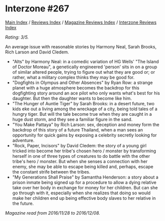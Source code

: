 # Interzone #267

[Main Index](../../../README.md) / [Reviews Index](../../README.md) / [Magazine Reviews Index](../README.md) / [Interzone Reviews Index](README.md)

*Rating: 3/5.*

An average issue with reasonable stories by Harmony Neal, Sarah Brooks, Rich Larson and David Cledem.

- "Alts" by Harmony Neal: in a comedic variation of HG Wells' "The Island of Doctor Moreau", a genetically engineered 'person' sits in on a group of similar altered people, trying to figure out what they are good or; or rather, what a military complex thinks they may be good for.
- "Dogfights in Olympus and Other Absences" by Ryan Row: a strange planet with a huge atmosphere becomes the backdrop for this dogfighting story around an ace pilot who only wants what's best for his daughter. But then the daughter wants to become like him.
- "The Hunger of Auntie Tiger" by Sarah Brooks: in a desert future, two kids eke out a living among the wreckage of a city, being told tales of a hungry tiger. But will the tale become true when they are caught in a huge dust storm, and they see a familiar figure in the sand.
- "You Make Pattaya" by Rich Larson: sex, deception and money form the backdrop of this story of a future Thailand, when a man sees an opportunity for quick gains by exposing a celebrity secretly looking for adventure.
- "Rock, Paper, Incisors" by David Cledem: the story of a young girl tricked into become her tribe's chosen hero / monster by transforming herself in one of three types of creatures to do battle with the other tribe's hero / monster. But when she senses a connection with her enemy, she may be able to escape being killed and, perhaps, escape the constant strife between the tribes.
- "My Generations Shall Praise" by Samantha Henderson: a story about a prison inmate being signed up for a procedure to allow a dying relative take over her body in exchange for money for her children. But can she go through with it, especially when she realizes that doing so would make her children end up being effective body slaves to her relative in the future.

*Magazine read from 2016/11/28 to 2016/12/08.*
